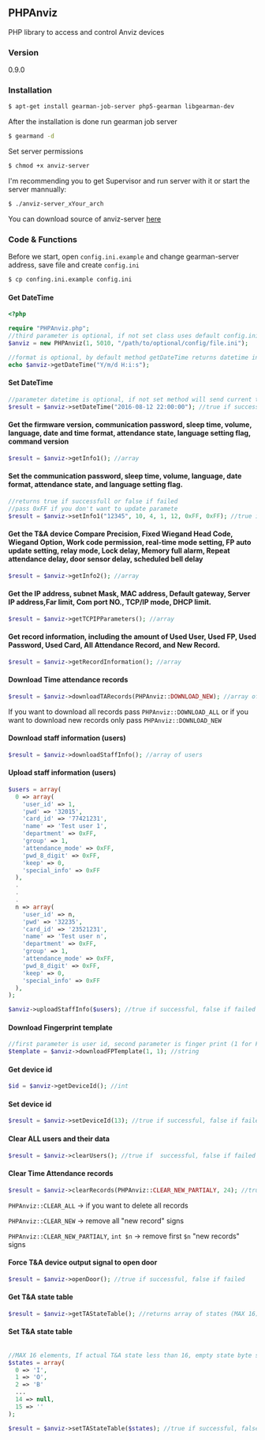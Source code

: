 ## PHPAnviz
PHP library to access and control Anviz devices

### Version
0.9.0

### Installation
```sh
$ apt-get install gearman-job-server php5-gearman libgearman-dev
```

After the installation is done run gearman job server
```sh
$ gearmand -d
```

Set server permissions
```sh
$ chmod +x anviz-server
```

I'm recommending you to get Supervisor and run server with it or start the server mannually:
```sh
$ ./anviz-server_xYour_arch
```

You can download source of anviz-server <a href="https://github.com/jtisler/anviz">here</a>

### Code & Functions
Before we start, open `config.ini.example` and change gearman-server address, save file and create `config.ini`

```sh
$ cp confing.ini.example config.ini
```

#### Get DateTime

```php
<?php

require "PHPAnviz.php";
//third parameter is optional, if not set class uses default config.ini we've created earlier
$anviz = new PHPAnviz(1, 5010, "/path/to/optional/config/file.ini");

//format is optional, by default method getDateTime returns datetime in Y-m-d H:i:s format
echo $anviz->getDateTime("Y/m/d H:i:s");
```

#### Set DateTime

```php
//parameter datetime is optional, if not set method will send current timestamp to device
$result = $anviz->setDateTime("2016-08-12 22:00:00"); //true if successful, false if failed
```

#### Get the firmware version, communication password, sleep time, volume, language, date and time format, attendance state, language setting flag, command version

```php
$result = $anviz->getInfo1(); //array
```

#### Set the communication password, sleep time, volume, language, date format, attendance state, and language setting flag.

```php
//returns true if successfull or false if failed
//pass 0xFF if you don't want to update paramete
$result = $anviz->setInfo1("12345", 10, 4, 1, 12, 0xFF, 0xFF); //true if success, false if failed
```

#### Get the T&A device Compare Precision, Fixed Wiegand Head Code, Wiegand Option, Work code permission, real-time mode setting, FP auto update setting, relay mode, Lock delay, Memory full alarm, Repeat attendance delay, door sensor delay, scheduled bell delay

```php
$result = $anviz->getInfo2(); //array
```

#### Get the IP address, subnet Mask, MAC address, Default gateway, Server IP address,Far limit, Com port NO., TCP/IP mode, DHCP limit.

```php
$result = $anviz->getTCPIPParameters(); //array
```

#### Get record information, including the amount of Used User, Used FP, Used Password, Used Card, All Attendance Record, and New Record.

```php
$result = $anviz->getRecordInformation(); //array
```

#### Download Time attendance records

```php
$result = $anviz->downloadTARecords(PHPAnviz::DOWNLOAD_NEW); //array of records
```
If you want to download all records pass `PHPAnviz::DOWNLOAD_ALL` or if you want to download new records only pass `PHPAnviz::DOWNLOAD_NEW`

#### Download staff information (users)

```php
$result = $anviz->downloadStaffInfo(); //array of users
```

#### Upload staff information (users)

```php
$users = array(
  0 => array(
    'user_id' => 1,
    'pwd' => '32015',
    'card_id' => '77421231',
    'name' => 'Test user 1',
    'department' => 0xFF,
    'group' => 1,
    'attendance_mode' => 0xFF,
    'pwd_8_digit' => 0xFF,
    'keep' => 0,
    'special_info' => 0xFF
  ),
  .
  .
  .
  n => array(
    'user_id' => n,
    'pwd' => '32235',
    'card_id' => '23521231',
    'name' => 'Test user n',
    'department' => 0xFF,
    'group' => 1,
    'attendance_mode' => 0xFF,
    'pwd_8_digit' => 0xFF,
    'keep' => 0,
    'special_info' => 0xFF
  ),
);

$anviz->uploadStaffInfo($users); //true if successful, false if failed
```

#### Download Fingerprint template

```php
//first parameter is user id, second parameter is finger print (1 for FP1, 2 for FP2)
$template = $anviz->downloadFPTemplate(1, 1); //string
```

#### Get device id

```php
$id = $anviz->getDeviceId(); //int
```

#### Set device id

```php
$result = $anviz->setDeviceId(13); //true if successful, false if failed
```

#### Clear ALL users and their data

```php
$result = $anviz->clearUsers(); //true if  successful, false if failed
```

#### Clear Time Attendance records

```php
$result = $anviz->clearRecords(PHPAnviz::CLEAR_NEW_PARTIALY, 24); //true if successful, false if failed
```

`PHPAnviz::CLEAR_ALL` -> if you want to delete all records

`PHPAnviz::CLEAR_NEW` -> remove all "new record" signs

`PHPAnviz::CLEAR_NEW_PARTIALY`, `int $n` -> remove first `$n` "new records" signs

#### Force T&A device output signal to open door

```php
$result = $anviz->openDoor(); //true if successful, false if failed
```

#### Get T&A state table
```php
$result = $anviz->getTAStateTable(); //returns array of states (MAX 16)
```

#### Set T&A state table
```php

//MAX 16 elements, If actual T&A state less than 16, empty state byte set as 0xFF ('FF', null, '' or !isset)
$states = array(
  0 => 'I',
  1 => 'O',
  2 => 'B'
  ...
  14 => null,
  15 => ''
);

$result = $anviz->setTAStateTable($states); //true if successful, false if failed

